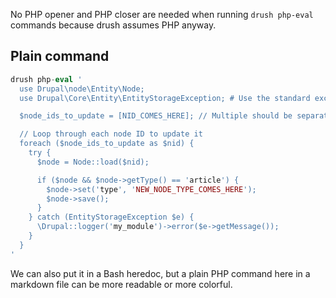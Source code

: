 No PHP opener and PHP closer are needed when running `drush php-eval` commands because drush assumes PHP anyway.

## Plain command

```php
drush php-eval '
  use Drupal\node\Entity\Node;
  use Drupal\Core\Entity\EntityStorageException; # Use the standard exception handler;

  $node_ids_to_update = [NID_COMES_HERE]; // Multiple should be separated by at least one comma.

  // Loop through each node ID to update it
  foreach ($node_ids_to_update as $nid) {
    try {
      $node = Node::load($nid);

      if ($node && $node->getType() == 'article') {
        $node->set('type', 'NEW_NODE_TYPE_COMES_HERE');
        $node->save();
      }
    } catch (EntityStorageException $e) {
      \Drupal::logger('my_module')->error($e->getMessage());
    }
  }
'
```

We can also put it in a Bash heredoc, but a plain PHP command here in a markdown file can be more readable or more colorful.
